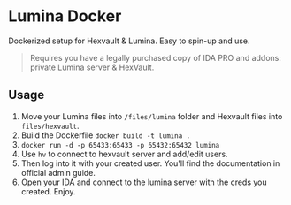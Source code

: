 # Lumina Docker

Dockerized setup for Hexvault & Lumina. Easy to spin-up and use. 

>Requires you have a legally purchased copy of IDA PRO and addons: private Lumina server & HexVault.

## Usage
1. Move your Lumina files into `/files/lumina` folder and Hexvault files into `files/hexvault`.
2. Build the Dockerfile `docker build -t lumina .`
3. `docker run -d -p 65433:65433 -p 65432:65432 lumina`
4. Use `hv` to connect to hexvault server and add/edit users.
5. Then log into it with your created user. You'll find the documentation in official admin guide.
6. Open your IDA and connect to the lumina server with the creds you created.
Enjoy.
